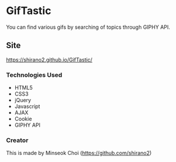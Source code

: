# GifTastic

You can find various gifs by searching of topics through GIPHY API.


## Site
https://shirano2.github.io/GifTastic/


### Technologies Used

* HTML5
* CSS3
* jQuery
* Javascript
* AJAX
* Cookie
* GIPHY API


### Creator
This is made by Minseok Choi (https://github.com/shirano2)
